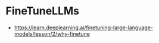 # FineTuneLLMs

* https://learn.deeplearning.ai/finetuning-large-language-models/lesson/2/why-finetune
